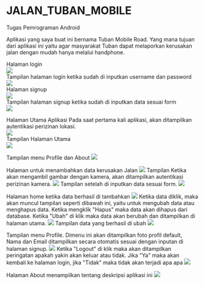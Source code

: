 # JALAN_TUBAN_MOBILE
 Tugas Pemrograman Android

Aplikasi yang saya buat ini bernama Tuban Mobile Road. Yang mana tujuan dari aplikasi ini yaitu agar masyarakat Tuban dapat melaporkan
kerusakan jalan dengan mudah hanya melalui handphone.

Halaman login
<br><img src="https://github.com/MAbdulAziz0122/Tuban_Mobile_Road_Final/blob/master/login.png" ><br>
Tampilan halaman login ketika sudah di inputkan username dan password
<br><img src="https://github.com/MAbdulAziz0122/Tuban_Mobile_Road_Final/blob/master/login2.png" ><br>
Halaman signup
<br><img src="https://github.com/MAbdulAziz0122/Tuban_Mobile_Road_Final/blob/master/signup.png" ><br>
Tampilan halaman signup ketika sudah di inputkan data sesuai form
<br><img src="https://github.com/MAbdulAziz0122/Tuban_Mobile_Road_Final/blob/master/signup2.png" ><br>


Halaman Utama Aplikasi
Pada saat pertama kali aplikasi, akan ditampilkan autentikasi perizinan lokasi.
<br><img src="https://github.com/MAbdulAziz0122/Tuban_Mobile_Road_Final/blob/master/location_permission.png" ><br>
Tampilan Halaman Utama
<br><img src="https://github.com/MAbdulAziz0122/Tuban_Mobile_Road_Final/blob/master/home.png" ><br>


Tampilan menu Profile dan About
<img src="https://github.com/MAbdulAziz0122/Tuban_Mobile_Road_Final/blob/master/home2.png" >


Halaman untuk menambahkan data kerusakan Jalan
<img src="https://github.com/MAbdulAziz0122/Tuban_Mobile_Road_Final/blob/master/add.png" >
Tampilan Ketika akan mengambil gambar dengan kamera, akan ditampilkan autentikasi perizinan kamera.
<img src="https://github.com/MAbdulAziz0122/Tuban_Mobile_Road_Final/blob/master/camera_permission.png" >
Tampilan setelah di inputkan data sesuai form.
<img src="https://github.com/MAbdulAziz0122/Tuban_Mobile_Road_Final/blob/master/add2.png" >

Halaman home ketika data berhasil di tambahkan
<img src="https://github.com/MAbdulAziz0122/Tuban_Mobile_Road_Final/blob/master/home3.png" >
Ketika data diklik, maka akan muncul tampilan seperti dibawah ini, yaitu untuk mengubah data atau menghapus data. Ketika mengklik "Hapus" maka data akan dihapus dari database. Ketika "Ubah" di klik maka data akan berubah dan ditampilkan di halaman utama.
<img src="https://github.com/MAbdulAziz0122/Tuban_Mobile_Road_Final/blob/master/add3.png" >
Tampilan data yang berhasil di ubah
<img src="https://github.com/MAbdulAziz0122/Tuban_Mobile_Road_Final/blob/master/home4.png" >

Tampilan menu Profile. Dimenu ini akan ditampilkan foto profil default, Nama dan Email ditampilkan secara otomatis sesuai dengan inputan di halaman signup.
<img src="https://github.com/MAbdulAziz0122/Tuban_Mobile_Road_Final/blob/master/profile.png" >
Ketika "Logout" di klik maka akan ditampilkan peringatan apakah yakin akan keluar atau tidak. Jika "Ya" maka akan kembali ke halaman login, jika "Tidak" maka tidak akan terjadi apa apa
<img src="https://github.com/MAbdulAziz0122/Tuban_Mobile_Road_Final/blob/master/profile_logout.png" >

Halaman About menampilkan tentang deskripsi aplikasi ini
<img src="https://github.com/MAbdulAziz0122/Tuban_Mobile_Road_Final/blob/master/about.png" >
